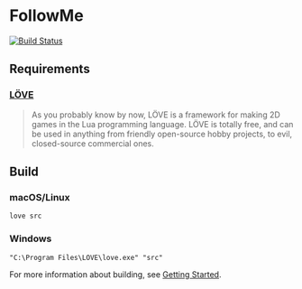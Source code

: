# FollowMe


[![Build Status](https://circleci.com/gh/binaryreveries/FollowMe.svg?style=svg)](https://circleci.com/gh/binaryreveries/FollowMe)

## Requirements

### [LÖVE](http://love2d.org/)

> As you probably know by now, LÖVE is a framework for making 2D games in the
> Lua programming language. LÖVE is totally free, and can be used in anything
> from friendly open-source hobby projects, to evil, closed-source commercial
> ones.


## Build

### macOS/Linux

```
love src
```

### Windows

```
"C:\Program Files\LOVE\love.exe" "src"
```

For more information about building, see [Getting
Started](https://love2d.org/wiki/Getting_Started).
